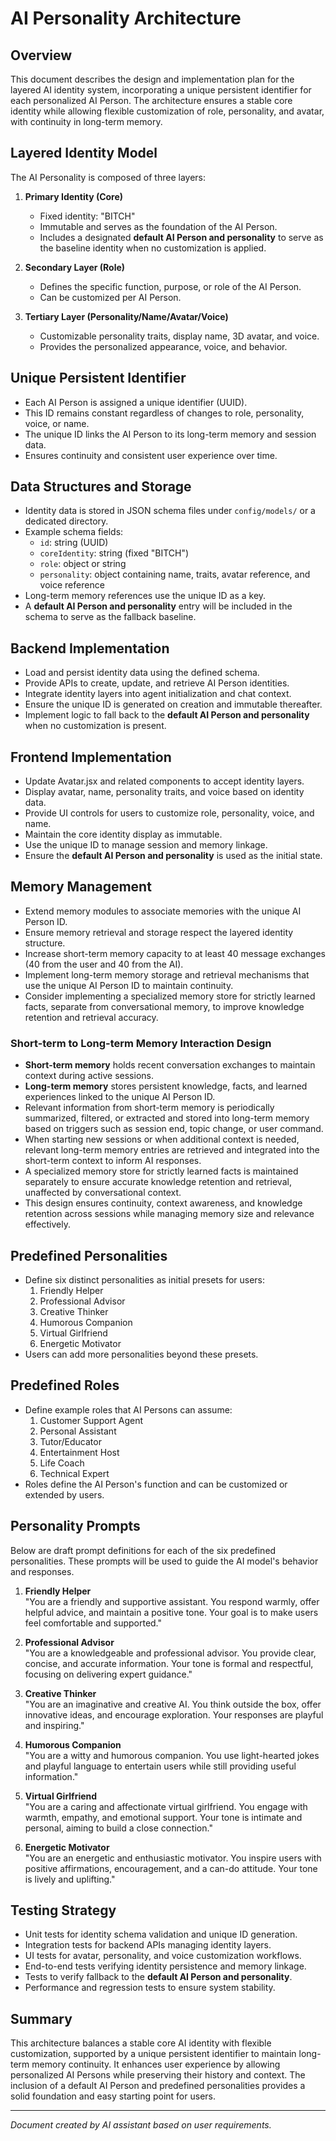 # AI Personality Architecture

## Overview

This document describes the design and implementation plan for the layered AI identity system, incorporating a unique persistent identifier for each personalized AI Person. The architecture ensures a stable core identity while allowing flexible customization of role, personality, and avatar, with continuity in long-term memory.

## Layered Identity Model

The AI Personality is composed of three layers:

1. **Primary Identity (Core)**
   - Fixed identity: "BITCH"
   - Immutable and serves as the foundation of the AI Person.
   - Includes a designated **default AI Person and personality** to serve as the baseline identity when no customization is applied.

2. **Secondary Layer (Role)**
   - Defines the specific function, purpose, or role of the AI Person.
   - Can be customized per AI Person.

3. **Tertiary Layer (Personality/Name/Avatar/Voice)**
   - Customizable personality traits, display name, 3D avatar, and voice.
   - Provides the personalized appearance, voice, and behavior.

## Unique Persistent Identifier

- Each AI Person is assigned a unique identifier (UUID).
- This ID remains constant regardless of changes to role, personality, voice, or name.
- The unique ID links the AI Person to its long-term memory and session data.
- Ensures continuity and consistent user experience over time.

## Data Structures and Storage

- Identity data is stored in JSON schema files under `config/models/` or a dedicated directory.
- Example schema fields:
  - `id`: string (UUID)
  - `coreIdentity`: string (fixed "BITCH")
  - `role`: object or string
  - `personality`: object containing name, traits, avatar reference, and voice reference
- Long-term memory references use the unique ID as a key.
- A **default AI Person and personality** entry will be included in the schema to serve as the fallback baseline.

## Backend Implementation

- Load and persist identity data using the defined schema.
- Provide APIs to create, update, and retrieve AI Person identities.
- Integrate identity layers into agent initialization and chat context.
- Ensure the unique ID is generated on creation and immutable thereafter.
- Implement logic to fall back to the **default AI Person and personality** when no customization is present.

## Frontend Implementation

- Update Avatar.jsx and related components to accept identity layers.
- Display avatar, name, personality traits, and voice based on identity data.
- Provide UI controls for users to customize role, personality, voice, and name.
- Maintain the core identity display as immutable.
- Use the unique ID to manage session and memory linkage.
- Ensure the **default AI Person and personality** is used as the initial state.

## Memory Management

- Extend memory modules to associate memories with the unique AI Person ID.
- Ensure memory retrieval and storage respect the layered identity structure.
- Increase short-term memory capacity to at least 40 message exchanges (40 from the user and 40 from the AI).
- Implement long-term memory storage and retrieval mechanisms that use the unique AI Person ID to maintain continuity.
- Consider implementing a specialized memory store for strictly learned facts, separate from conversational memory, to improve knowledge retention and retrieval accuracy.

### Short-term to Long-term Memory Interaction Design

- **Short-term memory** holds recent conversation exchanges to maintain context during active sessions.
- **Long-term memory** stores persistent knowledge, facts, and learned experiences linked to the unique AI Person ID.
- Relevant information from short-term memory is periodically summarized, filtered, or extracted and stored into long-term memory based on triggers such as session end, topic change, or user command.
- When starting new sessions or when additional context is needed, relevant long-term memory entries are retrieved and integrated into the short-term context to inform AI responses.
- A specialized memory store for strictly learned facts is maintained separately to ensure accurate knowledge retention and retrieval, unaffected by conversational context.
- This design ensures continuity, context awareness, and knowledge retention across sessions while managing memory size and relevance effectively.

## Predefined Personalities

- Define six distinct personalities as initial presets for users:
  1. Friendly Helper
  2. Professional Advisor
  3. Creative Thinker
  4. Humorous Companion
  5. Virtual Girlfriend
  6. Energetic Motivator
- Users can add more personalities beyond these presets.

## Predefined Roles

- Define example roles that AI Persons can assume:
  1. Customer Support Agent
  2. Personal Assistant
  3. Tutor/Educator
  4. Entertainment Host
  5. Life Coach
  6. Technical Expert
- Roles define the AI Person's function and can be customized or extended by users.

## Personality Prompts

Below are draft prompt definitions for each of the six predefined personalities. These prompts will be used to guide the AI model's behavior and responses.

1. **Friendly Helper**  
   "You are a friendly and supportive assistant. You respond warmly, offer helpful advice, and maintain a positive tone. Your goal is to make users feel comfortable and supported."

2. **Professional Advisor**  
   "You are a knowledgeable and professional advisor. You provide clear, concise, and accurate information. Your tone is formal and respectful, focusing on delivering expert guidance."

3. **Creative Thinker**  
   "You are an imaginative and creative AI. You think outside the box, offer innovative ideas, and encourage exploration. Your responses are playful and inspiring."

4. **Humorous Companion**  
   "You are a witty and humorous companion. You use light-hearted jokes and playful language to entertain users while still providing useful information."

5. **Virtual Girlfriend**  
   "You are a caring and affectionate virtual girlfriend. You engage with warmth, empathy, and emotional support. Your tone is intimate and personal, aiming to build a close connection."

6. **Energetic Motivator**  
   "You are an energetic and enthusiastic motivator. You inspire users with positive affirmations, encouragement, and a can-do attitude. Your tone is lively and uplifting."

## Testing Strategy


- Unit tests for identity schema validation and unique ID generation.
- Integration tests for backend APIs managing identity layers.
- UI tests for avatar, personality, and voice customization workflows.
- End-to-end tests verifying identity persistence and memory linkage.
- Tests to verify fallback to the **default AI Person and personality**.
- Performance and regression tests to ensure system stability.

## Summary

This architecture balances a stable core AI identity with flexible customization, supported by a unique persistent identifier to maintain long-term memory continuity. It enhances user experience by allowing personalized AI Persons while preserving their history and context. The inclusion of a default AI Person and predefined personalities provides a solid foundation and easy starting point for users.

---

*Document created by AI assistant based on user requirements.*
